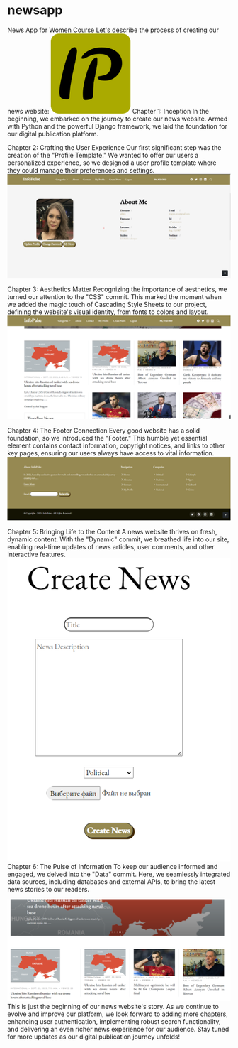 # newsapp
News App for Women Course
Let's describe the process of creating our news website:
![Alt text](apple-touch-icon-1.png)
Chapter 1: Inception
In the beginning, we embarked on the journey to create our news website. Armed with Python and the powerful Django framework, we laid the foundation for our digital publication platform.

Chapter 2: Crafting the User Experience
Our first significant step was the creation of the "Profile Template." We wanted to offer our users a personalized experience, so we designed a user profile template where they could manage their preferences and settings.
![Alt text](<Снимок экрана 2023-09-22 110417.png>)

Chapter 3: Aesthetics Matter
Recognizing the importance of aesthetics, we turned our attention to the "CSS" commit. This marked the moment when we added the magic touch of Cascading Style Sheets to our project, defining the website's visual identity, from fonts to colors and layout.
![Alt text](<Снимок экрана 2023-09-22 110714.png>)

Chapter 4: The Footer Connection
Every good website has a solid foundation, so we introduced the "Footer." This humble yet essential element contains contact information, copyright notices, and links to other key pages, ensuring our users always have access to vital information.
![Alt text](<Снимок экрана 2023-09-22 110842.png>)

Chapter 5: Bringing Life to the Content
A news website thrives on fresh, dynamic content. With the "Dynamic" commit, we breathed life into our site, enabling real-time updates of news articles, user comments, and other interactive features.
![Alt text](<Снимок экрана 2023-09-22 111134.png>)
Chapter 6: The Pulse of Information
To keep our audience informed and engaged, we delved into the "Data" commit. Here, we seamlessly integrated data sources, including databases and external APIs, to bring the latest news stories to our readers.

![Alt text](<Снимок экрана 2023-09-22 111345.png>)
This is just the beginning of our news website's story. As we continue to evolve and improve our platform, we look forward to adding more chapters, enhancing user authentication, implementing robust search functionality, and delivering an even richer news experience for our audience. Stay tuned for more updates as our digital publication journey unfolds!
